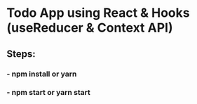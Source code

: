 # Todo App using React & Hooks (useReducer & Context API)

## Steps:

### - npm install or yarn
### - npm start or yarn start

